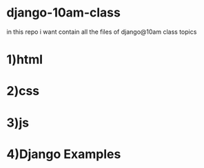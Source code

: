 # django-10am-class
in this repo i want contain all the files of django@10am class 
topics 
# 1)html 
# 2)css 
# 3)js 
# 4)Django Examples
